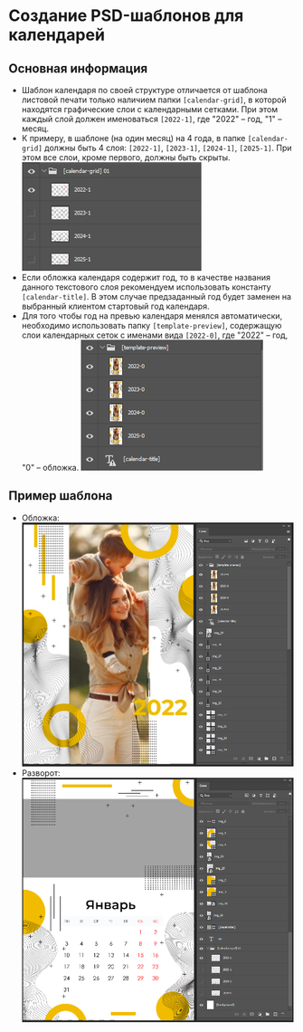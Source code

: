 # Создание PSD-шаблонов для календарей

## Основная информация
* Шаблон календаря по своей структуре отличается от шаблона листовой печати только наличием папки `[calendar-grid]`, в которой находятся графические слои с календарными сетками. При этом каждый слой должен именоваться `[2022-1]`, где "2022" – год, "1" – месяц.
* К примеру, в шаблоне (на один месяц) на 4 года, в папке `[calendar-grid]` должны быть 4 слоя: `[2022-1]`, `[2023-1]`, `[2024-1]`, `[2025-1]`. При этом все слои, кроме первого, должны быть скрыты.
![](../_media/design/design04.png)
* Если обложка календаря содержит год, то в качестве названия данного текстового слоя рекомендуем использовать константу `[calendar-title]`. В этом случае предзаданный год будет заменен на выбранный клиентом стартовый год календаря.
* Для того чтобы год на превью календаря менялся автоматически, необходимо использовать папку `[template-preview]`, содержащую слои календарных сеток с именами вида `[2022-0]`, где "2022" – год, "0" – обложка.
![](../_media/design/design05.png)

## Пример шаблона
* Обложка:
![](../_media/design/design06.png)
* Разворот:
![](../_media/design/design07.png)